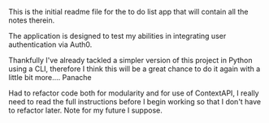 This is the initial readme file for the to do list app that will contain all the notes therein.

The application is designed to test my abilities in integrating user authentication via Auth0.

Thankfully I've already tackled a simpler version of this project in Python using a CLI, therefore I think this will be a great chance to do it again with a little bit more.... Panache

Had to refactor code both for modularity and for use of ContextAPI, I really need to read the full instructions before I begin working so that I don't have to refactor later. Note for my future I suppose.